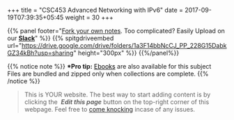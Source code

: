 +++
title = "CSC453 Advanced Networking with IPv6"
date =  2017-09-19T07:39:35+05:45
weight = 30
+++

{{% panel footer="[Fork your own notes](/8thSem/en/how-to-contribute). Too complicated? Easily Upload on our __[Slack](https://join.slack.com/t/csitauthority/shared_invite/enQtMjgwOTA1NjExMzQ1LTc2Yzg0ODkyNzcxYjkyNzczOTdiMDE1OTIxNzg4MjNkOWJlM2U2MDc3OTBiOGQ4YWE0YTNlNDFkYWE2NjNlOTk)__" %}} 
{{% spitgdriveembed url="https://drive.google.com/drive/folders/1a3F14bbNcCJ_PP_228G15DabkGZ34kBh?usp=sharing" height="300px" %}}
{{%/panel%}}

{{% notice note %}}
__&ast;Pro tip:__ <a href="/8thSem/en/ebooks-and-classnotes/ebooks/" style="color:#000;">Ebooks</a> are also available for this subject<br/>Files are bundled and zipped only when collections are complete.
{{% /notice %}}

> This is YOUR website. The best way to start adding content is by clicking the <i class="fa fa-code-fork">&nbsp;__Edit this page__</i> button on the top-right corner of this webpage. Feel free to [come knocking](https://m.me/CSITauthority "We're responsive on messenger!") incase of any issues.
